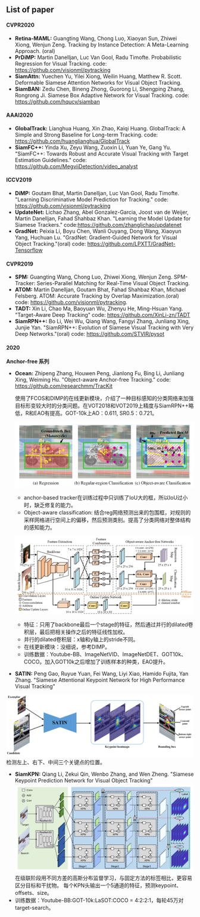 ## List of paper
#### CVPR2020
- **Retina-MAML:** Guangting Wang, Chong Luo, Xiaoyan Sun, Zhiwei Xiong, Wenjun Zeng. Tracking by Instance Detection: A Meta-Learning Approach. (oral)
- **PrDiMP:** Martin Danelljan, Luc Van Gool, Radu Timofte. Probabilistic Regression for Visual Tracking.
code: https://github.com/visionml/pytracking
- **SiamAttn:** Yuechen Yu, Yilei Xiong, Weilin Huang, Matthew R. Scott. Deformable Siamese Attention Networks for Visual Object Tracking.
- **SiamBAN:** Zedu Chen, Bineng Zhong, Guorong Li, Shengping Zhang, Rongrong Ji. Siamese Box Adaptive Network for Visual Tracking.
code: https://github.com/hqucv/siamban


#### AAAI2020
- **GlobalTrack:** Lianghua Huang, Xin Zhao, Kaiqi Huang. GlobalTrack: A Simple and Strong Baseline for Long-term Tracking.
code: https://github.com/huanglianghua/GlobalTrack
- **SiamFC++:** Yinda Xu, Zeyu Wang, Zuoxin Li, Yuan Ye, Gang Yu. "SiamFC++: Towards Robust and Accurate Visual Tracking with Target Estimation Guidelines."
code: https://github.com/MegviiDetection/video_analyst

#### ICCV2019
- **DiMP:** Goutam Bhat, Martin Danelljan, Luc Van Gool, Radu Timofte. "Learning Discriminative Model Prediction for Tracking."
code: https://github.com/visionml/pytracking
- **UpdateNet:** Lichao Zhang, Abel Gonzalez-Garcia, Joost van de Weijer, Martin Danelljan, Fahad Shahbaz Khan. "Learning the Model Update for Siamese Trackers."
code:https://github.com/zhanglichao/updatenet
- **GradNet:** Peixia Li, Boyu Chen, Wanli Ouyang, Dong Wang, Xiaoyun Yang, Huchuan Lu. "GradNet: Gradient-Guided Network for Visual Object Tracking."(oral)
code: https://github.com/LPXTT/GradNet-Tensorflow

#### CVPR2019
- **SPM:** Guangting Wang, Chong Luo, Zhiwei Xiong, Wenjun Zeng. SPM-Tracker: Series-Parallel Matching for Real-Time Visual Object Tracking. 
- **ATOM:** Martin Danelljan, Goutam Bhat, Fahad Shahbaz Khan, Michael Felsberg. ATOM: Accurate Tracking by Overlap Maximization.(oral)
code: https://github.com/visionml/pytracking.
- **TADT:** Xin Li, Chao Ma, Baoyuan Wu, Zhenyu He, Ming-Hsuan Yang. "Target-Aware Deep Tracking"
code: https://github.com/XinLi-zn/TADT
- **SiamRPN++:** Bo Li, Wei Wu, Qiang Wang, Fangyi Zhang, Junliang Xing, Junjie Yan. "SiamRPN++: Evolution of Siamese Visual Tracking with Very Deep Networks."(oral)
code: https://github.com/STVIR/pysot


#### 2020
**Anchor-free 系列**

- **Ocean:** Zhipeng Zhang, Houwen Peng, Jianlong Fu, Bing Li, Junliang Xing, Weiming Hu. "Object-aware Anchor-free Tracking."
code: https://github.com/researchmm/TracKit

    使用了FCOS和DIMP的在线更新模块，介绍了一种目标感知的分类网络来加强目标形变较大时的分类问题。在VOT2018和VOT2019上精度与SiamRPN++略低，R和EAO有提高。GOT-10k上AO：0.611, SR0.5：0.721。

    ![classification](paper_note/assert/Ocean_1.png)
    - anchor-based tracker在训练过程中只训练了IoU大的框，所以IoU过小时，缺乏修复的能力。
    - Object-aware classification: 结合reg网络预测出来的包围框，对规则的采样网格进行空间上的偏移，然后预测类别。提高了分类网络对整体结构的感知能力。

    ![classification](paper_note/assert/Ocean_2.png)
    - 特征：只用了backbone最后一个stage的特征，然后通过并行的dilated卷积层，最后把相关操作之后的特征线性加权。
    - 并行的dilated卷积层：x轴和y轴上的stride不同。
    - 在线更新模块：没细说，参考DIMP。
    - 训练数据：Youtube-BB、ImageNetVID、ImageNetDET、GOT10k、COCO。加入GOT10k之后增加了训练样本的种类，EAO提升。


- **SATIN:** Peng Gao, Ruyue Yuan, Fei Wang, Liyi Xiao, Hamido Fujita, Yan Zhang. "Siamese Attentional Keypoint Network for High Performance Visual Tracking"

![keypoint detection](paper_note/assert/SATIN_1.png)
检测左上、右下、中间三个关键点的位置。


- **SiamKPN:** Qiang Li, Zekui Qin, Wenbo Zhang, and Wen Zheng. "Siamese Keypoint Prediction Network for Visual Object Tracking"
![framework](paper_note/assert/SiamKPN_1.png)
在级联阶段用不同方差的高斯分布监督学习，与固定方法的标签相比，更容易区分目标和干扰物。
每个KPN头输出一个5通道的特征，预测keypoint、offsets、size。
- 训练数据：Youtube-BB:GOT-10k:LaSOT:COCO = 4:2:2:1，每轮45万对target-search。